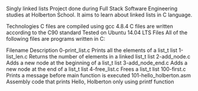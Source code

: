 Singly linked lists Project done during Full Stack Software Engineering studies at Holberton School. It aims to learn about linked lists in C language.

Technologies C files are compiled using gcc 4.8.4 C files are written according to the C90 standard Tested on Ubuntu 14.04 LTS Files All of the following files are programs written in C:

Filename Description 0-print_list.c Prints all the elements of a list_t list 1-list_len.c Returns the number of elements in a linked list_t list 2-add_node.c Adds a new node at the beginning of a list_t list 3-add_node_end.c Adds a new node at the end of a list_t list 4-free_list.c Frees a list_t list 100-first.c Prints a message before main function is executed 101-hello_holberton.asm Assembly code that prints Hello, Holberton only using printf function
